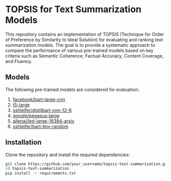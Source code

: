 # TOPSIS for Text Summarization Models

This repository contains an implementation of TOPSIS (Technique for Order of Preference by Similarity to Ideal Solution) for evaluating and ranking text summarization models. The goal is to provide a systematic approach to compare the performance of various pre-trained models based on key criteria such as Semantic Coherence, Factual Accuracy, Content Coverage, and Fluency.

## Models

The following pre-trained models are considered for evaluation:

1. [facebook/bart-large-cnn](https://huggingface.co/facebook/bart-large-cnn)
2. [t5-large](https://huggingface.co/t5-large)
3. [sshleifer/distilbart-cnn-12-6](https://huggingface.co/sshleifer/distilbart-cnn-12-6)
4. [google/pegasus-large](https://huggingface.co/google/pegasus-large)
5. [allenai/led-large-16384-arxiv](https://huggingface.co/allenai/led-large-16384-arxiv)
6. [sshleifer/bart-tiny-random](https://huggingface.co/sshleifer/bart-tiny-random)

## Installation

Clone the repository and install the required dependencies:

```bash
git clone https://github.com/your_username/topsis-text-summarization.git
cd topsis-text-summarization
pip install -r requirements.txt
